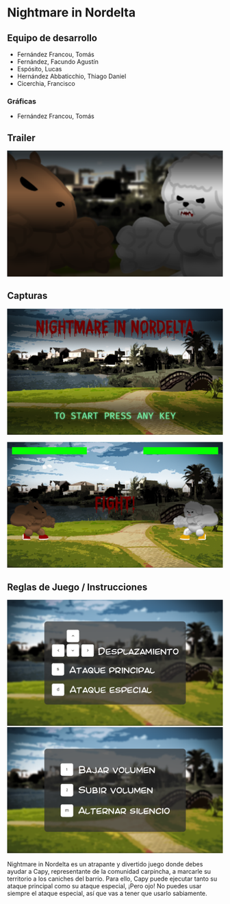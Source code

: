 # Nightmare in Nordelta

## Equipo de desarrollo

- Fernández Francou, Tomás
- Fernández, Facundo Agustín
- Espósito, Lucas
- Hernández Abbaticchio, Thiago Daniel
- Cicerchia, Francisco

### Gráficas
- Fernández Francou, Tomás
## Trailer
[![epicVersus](screenshots/versus.png)](https://youtu.be/ImAGnHTGqnY)
## Capturas

<!-- [![Alternate Text]({image-url})]({video-url} "Link Title") -->

![startscreen](screenshots/Startscreen.png)

![fight](screenshots/Screenshot2.png)

## Reglas de Juego / Instrucciones

![movementKeys](screenshots/movementKeys.png)
![soundModifieeys](screenshots/SoundModifierKeys.png)

Nightmare in Nordelta es un atrapante y divertido juego donde debes ayudar a Capy, representante de la comunidad carpincha, a marcarle su territorio a los caniches del barrio. Para ello, Capy puede ejecutar tanto su ataque principal como su ataque especial, ¡Pero ojo! No puedes usar siempre el ataque especial, así que vas a tener que usarlo sabiamente.

<!-- ## Respuestas teóricas -->

<!-- Ver Documento Teorico : https://docs.google.com/document/d/1uVla9GCsNuiZd92VdnsoZGyMF-W-HrnO8o_mFCnVCk0/edit -->
